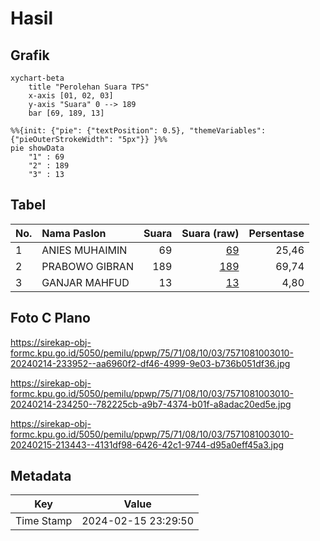 # Hasil

## Grafik

```mermaid
xychart-beta
    title "Perolehan Suara TPS"
    x-axis [01, 02, 03]
    y-axis "Suara" 0 --> 189
    bar [69, 189, 13]
```

```mermaid
%%{init: {"pie": {"textPosition": 0.5}, "themeVariables": {"pieOuterStrokeWidth": "5px"}} }%%
pie showData
    "1" : 69
    "2" : 189
    "3" : 13
```

## Tabel

| No. | Nama Paslon    | Suara | Suara (raw) | Persentase |
|:--- |:-------------- | -----:| -----------:| ----------:|
| 1   | ANIES MUHAIMIN | 69    | [69][p-1]   | 25,46      |
| 2   | PRABOWO GIBRAN | 189   | [189][p-2]  | 69,74      |
| 3   | GANJAR MAHFUD  | 13    | [13][p-3]   | 4,80       |


[p-1]: https://github.com/gigit-pemilu/pemilu-2024-75-gorontalo/blob/main/pilpres/hitung-suara/sub/75-gorontalo/sub/71-kota-gorontalo/sub/08-dumbo-raya/sub/1003-talumolo/sub/010-tps/sub/paslon-1.txt
[p-2]: https://github.com/gigit-pemilu/pemilu-2024-75-gorontalo/blob/main/pilpres/hitung-suara/sub/75-gorontalo/sub/71-kota-gorontalo/sub/08-dumbo-raya/sub/1003-talumolo/sub/010-tps/sub/paslon-2.txt
[p-3]: https://github.com/gigit-pemilu/pemilu-2024-75-gorontalo/blob/main/pilpres/hitung-suara/sub/75-gorontalo/sub/71-kota-gorontalo/sub/08-dumbo-raya/sub/1003-talumolo/sub/010-tps/sub/paslon-3.txt

## Foto C Plano

https://sirekap-obj-formc.kpu.go.id/5050/pemilu/ppwp/75/71/08/10/03/7571081003010-20240214-233952--aa6960f2-df46-4999-9e03-b736b051df36.jpg

https://sirekap-obj-formc.kpu.go.id/5050/pemilu/ppwp/75/71/08/10/03/7571081003010-20240214-234250--782225cb-a9b7-4374-b01f-a8adac20ed5e.jpg

https://sirekap-obj-formc.kpu.go.id/5050/pemilu/ppwp/75/71/08/10/03/7571081003010-20240215-213443--4131df98-6426-42c1-9744-d95a0eff45a3.jpg


## Metadata

| Key        | Value               |
| ---------- | ------------------- |
| Time Stamp | 2024-02-15 23:29:50 |



